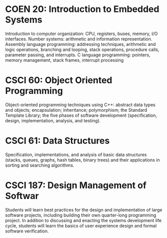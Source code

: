 # COEN 20: Introduction to Embedded Systems
Introduction to computer organization: CPU, registers, buses, memory, I/O interfaces. Number systems: arithmetic and information representation. Assembly language programming: addressing techniques, arithmetic and logic operations, branching and looping, stack operations, procedure calls, parameter passing, and interrupts. C language programming: pointers, memory management, stack frames, interrupt processing

# CSCI 60: Object Oriented Programming
Object-oriented programming techniques using C++: abstract data types and objects; encapsulation; inheritance; polymorphism; the Standard Template Library; the five phases of software development (specification, design, implementation, analysis, and testing).

# CSCI 61: Data Structures
Specification, implementations, and analysis of basic data structures (stacks, queues, graphs, hash tables, binary trees) and their applications in sorting and searching algorithms. 

# CSCI 187: Design Management of Softwar
Students will learn best practices for the design and implementation of large software projects, including building their own quarter-long programming project. In addition to discussing and enacting the systems development life cycle, students will learn the basics of user experience design and formal software verification. 

